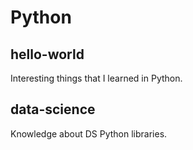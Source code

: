 # Python

## hello-world

Interesting things that I learned in Python.

## data-science

Knowledge about DS Python libraries.
